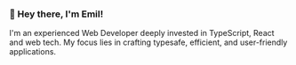 ### 👋 Hey there, I'm Emil!

I'm an experienced Web Developer deeply invested in TypeScript, React and web tech. My focus lies in crafting typesafe, efficient, and user-friendly applications.
